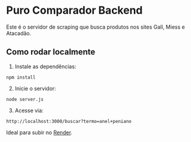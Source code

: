 # Puro Comparador Backend

Este é o servidor de scraping que busca produtos nos sites Gall, Miess e Atacadão.

## Como rodar localmente

1. Instale as dependências:
```
npm install
```

2. Inicie o servidor:
```
node server.js
```

3. Acesse via:
```
http://localhost:3000/buscar?termo=anel+peniano
```

Ideal para subir no [Render](https://render.com).